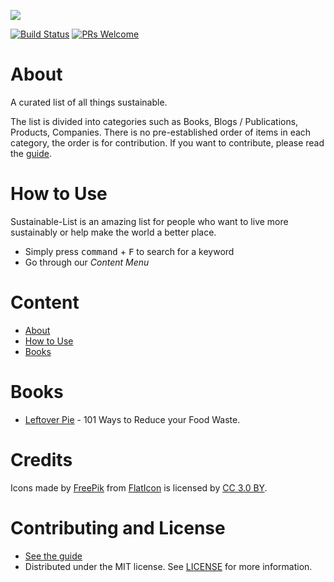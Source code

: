 ![](https://github.com/bizz84/Sustainable-List/raw/master/Sustainable-List.png)

[![Build Status](https://api.travis-ci.org/bizz84/Sustainable-List.svg?branch=master)](https://travis-ci.org/bizz84/Sustainable-List)
[![PRs Welcome](https://img.shields.io/badge/PRs-welcome-brightgreen.svg)](http://makeapullrequest.com)


# About

A curated list of all things sustainable.

The list is divided into categories such as Books, Blogs / Publications, Products, Companies. There is no pre-established order of items in each category, the order is for contribution. If you want to contribute, please read the [guide](https://github.com/bizz84/Sustainable-List/blob/master/.github/CONTRIBUTING.md).

# How to Use
Sustainable-List is an amazing list for people who want to live more sustainably or help make the world a better place.

- Simply press <kbd>command</kbd> + <kbd>F</kbd> to search for a keyword
- Go through our *Content Menu*


# Content

- [About](#about)
- [How to Use](#how-to-use)
- [Books](#books)


# Books
* [Leftover Pie](https://leftoverpie.co.uk/) - 101 Ways to Reduce your Food Waste.


# Credits

Icons made by [FreePik](http://www.freepik.com) from [FlatIcon](www.flaticon.com) is licensed by [CC 3.0 BY](https://creativecommons.org/licenses/by/3.0/).

# Contributing and License
 * [See the guide](https://github.com/bizz84/Sustainable-List/blob/master/.github/CONTRIBUTING.md)
 * Distributed under the MIT license. See [LICENSE](LICENSE) for more information.
